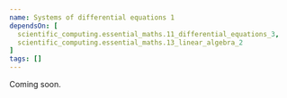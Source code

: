 ```yaml
---
name: Systems of differential equations 1
dependsOn: [
  scientific_computing.essential_maths.11_differential_equations_3,
  scientific_computing.essential_maths.13_linear_algebra_2
]
tags: []
---
```


Coming soon.

